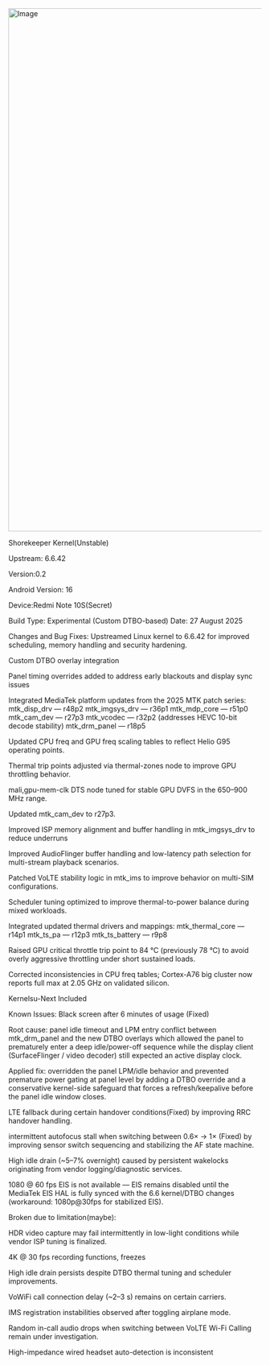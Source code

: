 <img width="1886" height="1040" alt="Image" src="https://github.com/user-attachments/assets/b4bc1219-a5f1-4e7d-98f3-f91560b5bf7c" />


Shorekeeper Kernel(Unstable)

Upstream: 6.6.42

Version:0.2

Android Version: 16

Device:Redmi Note 10S(Secret)

Build Type: Experimental (Custom DTBO-based)
Date: 27 August 2025

Changes and Bug Fixes:
Upstreamed Linux kernel to 6.6.42 for improved scheduling, memory handling and security hardening.

Custom DTBO overlay integration

Panel timing overrides added to address early blackouts and display sync issues

Integrated MediaTek platform updates from the 2025 MTK patch series:
mtk_disp_drv — r48p2
mtk_imgsys_drv — r36p1
mtk_mdp_core — r51p0
mtk_cam_dev — r27p3
mtk_vcodec — r32p2 (addresses HEVC 10-bit decode stability)
mtk_drm_panel — r18p5

Updated CPU freq and GPU freq scaling tables to reflect Helio G95 operating points.

Thermal trip points adjusted via thermal-zones node to improve GPU throttling behavior.

mali,gpu-mem-clk DTS node tuned for stable GPU DVFS in the 650–900 MHz range.

Updated mtk_cam_dev to r27p3.

Improved ISP memory alignment and buffer handling in mtk_imgsys_drv to reduce underruns

Improved AudioFlinger buffer handling and low-latency path selection for multi-stream playback scenarios.

Patched VoLTE stability logic in mtk_ims to improve behavior on multi-SIM configurations.

Scheduler tuning optimized to improve thermal-to-power balance during mixed workloads.

Integrated updated thermal drivers and mappings:
mtk_thermal_core — r14p1
mtk_ts_pa — r12p3
mtk_ts_battery — r9p8

Raised GPU critical throttle trip point to 84 °C (previously 78 °C) to avoid overly aggressive throttling under short sustained loads.

Corrected inconsistencies in CPU freq tables; Cortex-A76 big cluster now reports full max at 2.05 GHz on validated silicon.

Kernelsu-Next Included

Known Issues:
Black screen after 6 minutes of usage 
(Fixed)

Root cause: panel idle timeout and LPM entry conflict between mtk_drm_panel and the new DTBO overlays which allowed the panel to prematurely enter a deep idle/power-off sequence while the display client (SurfaceFlinger / video decoder) still expected an active display clock.

Applied fix: overridden the panel LPM/idle behavior and prevented premature power gating at panel level by adding a DTBO override and a conservative kernel-side safeguard that forces a refresh/keepalive before the panel idle window closes.

LTE fallback during certain handover conditions(Fixed)
by improving RRC handover handling.

intermittent autofocus stall when switching between 0.6× → 1× 
(Fixed)
by improving sensor switch sequencing and stabilizing the AF state machine.

High idle drain (~5–7% overnight) caused by persistent
wakelocks originating from vendor logging/diagnostic services.

1080 @ 60 fps EIS is not available — EIS remains disabled until the MediaTek EIS HAL is fully synced with the 6.6 kernel/DTBO changes (workaround: 1080p@30fps for stabilized EIS).

Broken due to limitation(maybe):

HDR video capture may fail intermittently in low-light conditions while vendor ISP tuning is finalized.

4K @ 30 fps recording functions, freezes

High idle drain persists despite DTBO thermal tuning and scheduler improvements.

VoWiFi call connection delay (~2–3 s) remains on certain carriers.

IMS registration instabilities observed after toggling airplane mode.

Random in-call audio drops when switching between VoLTE Wi-Fi Calling remain under investigation.

High-impedance wired headset auto-detection is inconsistent
